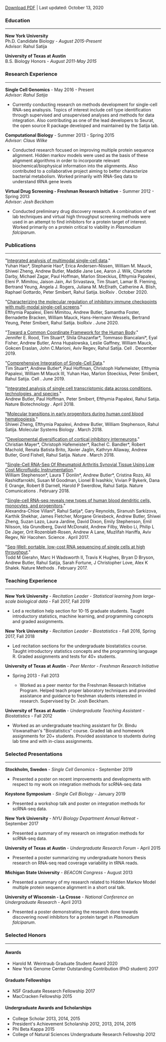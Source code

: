 [Download PDF](/cv.pdf) |
Last updated: October 13, 2020


### Education ###
-----------------
**New York University**  
Ph.D. Candidate Biology  - _August 2015-Present_
<br>
Advisor: Rahul Satija

**University of Texas at Austin**  
B.S. Biology Honors  - _August 2011-May 2015_
<br>


### Research Experience ###
---------------------------
**Single Cell Genomics** - May 2016 - Present  
*Advisor: Rahul Satija*

  - Currently conducting research on methods development for single-cell RNA-seq
    analsysis. Topics of interest include cell type identification through
    supervised and unsupervised analyses and methods for data integration. Also
    contributing as one of the lead developers to Seurat, the open source R
    package developed and maintained by the Satija lab.

**Computational Biology** - Summer 2013 - Spring 2015  
*Advisor: Claus Wilke*

  - Conducted research focused on improving multiple protein sequence alignment.
    Hidden markov models were used as the basis of these alignment algorithms in
    order to incorporate relevant biochemical/biophysical information into the
    alignments. Also contributed to a collaborative project aiming to better
    characterize bacterial metabolism. Worked primarily with RNA-Seq data to
    understand tRNA gene levels

**Virtual Drug Screening - Freshman Research Initiative** - Summer 2012 - Spring 2013  
*Advisor: Josh Beckham*

  - Conducted preliminary drug discovery research. A combination of wet lab
    techniques and virtual high throughput screening methods were used in an
    attempt to find inhibitors for a protein target of interest. Worked
    primarily on a protein critical to viability in *Plasmodium falciparum*.


### Publications ###
--------------------
"[Integrated analysis of multimodal single-cell
data](https://www.biorxiv.org/content/10.1101/2020.10.12.335331v1)."
<br>
Yuhan Hao*, 
    Stephanie Hao*, 
    Erica Andersen-Nissen, 
    William M.
Mauck, 
    Shiwei Zheng, 
    Andrew Butler, 
    Maddie Jane Lee, 
    Aaron
J. Wilk, 
    Charlotte Darby, 
    Michael Zagar, 
    Paul Hoffman,
Marlon Stoeckius, 
    Efthymia Papalexi, 
    Eleni P. Mimitou, 
    Jaison
Jain, 
    Avi Srivastava, 
    Tim Stuart, 
    Lamar B. Fleming,
Bertrand Yeung, 
    Angela J. Rogers, 
    Juliana M. McElrath, 
    Catherine
A. Blish, 
    Raphael Gottardo, 
    Peter Smibert, 
    Rahul Satija.
bioRxiv . October 2020.

"[Characterizing the molecular regulation of inhibitory immune checkpoints with
multi-modal single-cell
screens](https://www.biorxiv.org/content/10.1101/2020.06.28.175596v1)."
<br>
Efthymia Papalexi, 
    Eleni Mimitou, 
    Andrew Butler, 
    Samantha
Foster, 
    Bernadette Bracken, 
    William Mauck, 
    Hans-Hermann Wessels,
Bertrand Yeung, 
    Peter Smibert, 
    Rahul Satija. 
 bioRxiv . June 2020.

"[Toward a Common Coordinate Framework for the Human
Body](https://doi.org/10.1016/j.cell.2019.11.019)."
<br>
    Jennifer E. Rood,
Tim Stuart*, 
    Shila Ghazanfar*, 
    Tommaso Biancalani*, 
    Eyal Fisher,
Andrew Butler, 
    Anna Hupalowska, 
    Leslie Gaffney, 
    William Mauck,
Gokcen Eraslan, 
    John C.Marioni, 
    Aviv Regev, 
    Rahul Satija. 
 Cell
. December 2019.

"[Comprehensive Integration of Single-Cell
Data](https://doi.org/10.1016/j.cell.2019.05.031)."
<br>
    Tim Stuart*,
Andrew Butler*, 
    Paul Hoffman, 
    Christoph Hafemeister, 
    Efthymia
Papalexi, 
    William M Mauck III, 
    Yuhan Hao, 
    Marlon Stoeckius,
Peter Smibert, 
    Rahul Satija. 
 Cell . June 2019.

"[Integrated analysis of single cell transcriptomic data across conditions,
technologies, and species](https://www.nature.com/articles/nbt.4096)."
<br>
Andrew Butler, 
    Paul Hoffman, 
    Peter Smibert, 
    Efthymia Papalexi,
Rahul Satija. 
 Nature Biotechnology . April 2018.

"[Molecular transitions in early progenitors during human cord blood
hematopoiesis](http://msb.embopress.org/content/14/3/e8041)."
<br>
    Shiwei
Zheng, 
    Efthymia Papalexi, 
    Andrew Butler, 
    William Stephenson,
Rahul Satija. 
 Molecular Systems Biology . March 2018.

"[Developmental diversification of cortical inhibitory
interneurons](https://www.nature.com/articles/nature25999)."
<br>
    Christian
Mayer*, 
    Christoph Hafemeister*, 
    Rachel C. Bandler*, 
    Robert
Machold, 
    Renata Batista Brito, 
    Xavier Jaglin, 
    Kathryn Allaway,
Andrew Butler, 
    Gord Fishell, 
    Rahul Satija. 
 Nature . March 2018.

"[Single-Cell RNA-Seq Of Rheumatoid Arthritis Synovial Tissue Using Low Cost
Microfluidic
Instrumentation](https://www.nature.com/articles/s41467-017-02659-x)."
<br>
William Stephenson*, 
    Laura T Donlin*, 
    Andrew Butler*, 
    Cristina
Rozo, 
    Ali Rashidfarrokhi, 
    Susan M Goodman, 
    Lionel B Ivashkiv,
Vivian P Bykerk, 
    Dana E Orange, 
    Robert B Darnell, 
    Harold P
Swerdlow, 
    Rahul Satija. 
 Nature Comunications . February 2018.

"[Single-cell RNA-seq reveals new types of human blood dendritic cells,
monocytes, and
progenitors](http://science.sciencemag.org/content/356/6335/eaah4573)."
<br>
Alexandra-Chloe Villani*, 
    Rahul Satija*, 
    Gary Reynolds, 
    Siranush
Sarkizova, 
    Karthik Shekhar, 
    James Fletcher, 
    Morgane Griesbeck,
Andrew Butler, 
    Shiwei Zheng, 
    Suzan Lazo, 
    Laura Jardine,
David Dixon, 
    Emily Stephenson, 
    Emil Nilsson, 
    Ida Grundberg,
David McDonald, 
    Andrew Filby, 
    Weibo Li, 
    Philip L De Jager,
Orit Rozenblatt-Rosen, 
    Andrew A Lane, 
    Muzlifah Haniffa, 
    Aviv
Regev, 
    Nir Hacohen. 
 Science . April 2017.

"[Seq-Well: portable, low-cost RNA sequencing of single cells at high
throughput](https://www.nature.com/nmeth/journal/v14/n4/abs/nmeth.4179.html)."
<br>
    Todd M Gierahn, 
    Marc H Wadsworth II, 
    Travis K Hughes,
Bryan D Bryson, 
    Andrew Butler, 
    Rahul Satija, 
    Sarah Fortune,
J Christopher Love, 
    Alex K Shalek. 
 Nature Methods . February 2017.


### Teaching Experience ###
---------------------------
**New York University** - _Recitation Leader - Statistical learning from large-
scale biological data_ - Fall 2017, Fall 2019

  - Led a recitation help section for 10-15 graduate students. Taught
    introductory statistics, machine learning, and programming concepts and
    graded assignments.

**New York University** - _Recitation Leader - Biostatistics_ - Fall 2016,
Spring 2017, Fall 2018

  - Led recitation sections for the undergraduate biostatistics course. Taught
    introductory statistics concepts and the programming language R. Graded
    assignments and tests for 40+ students.

**University of Texas at Austin** - _Peer Mentor - Freshman Research Initiative_
- Spring 2013 - Fall 2013

  - Worked as a peer mentor for the Freshman Research Initiative Program. Helped
    teach proper laboratory techniques and provided assistance and guidance to
    freshman students interested in research. Supervised by Dr. Josh Beckham.

**University of Texas at Austin** - _Undergraduate Teaching Assistant -
Biostatistics_ - Fall 2012

  - Worked as an undergraduate teaching assistant for Dr. Bindu Viswanathan's
    "Biostatistics" course. Graded lab and homework assignments for 20+
    students. Provided assistance to students during lab time and with in-class
    assignments.


### Selected Presentations ###
------------------------------
**Stockholm, Sweden** - _Single Cell Genomics_ - September 2019

  - Presented a poster on recent improvements and developments with respect to
    my work on integration methods for scRNA-seq data

**Keystone Symposium** - _Single Cell Biology_ - January 2019

  - Presented a workshop talk and poster on integration methods for scRNA-seq
    data.

**New York University** - _NYU Biology Department Annual Retreat_ - September
2017

  - Presented a summary of my research on integration methods for scRNA-seq
    data.

**University of Texas at Austin** - _Undergraduate Research Forum_ - April 2015

  - Presented a poster summarizing my undergraduate honors thesis research on
    RNA-seq read coverage variability in tRNA reads.

**Michigan State University** - _BEACON Congress_ - August 2013

  - Presented a summary of my research related to Hidden Markov Model multiple
    protein sequence alignment in a short oral talk.

**University of Wisconsin - La Crosse** - _National Conference on Undergraduate
Research_ - April 2013

  - Presented a poster demonstrating the research done towards discovering novel
    inhibitors for a protein target in *Plasmodium falciparum*.


### Selected Honors ###
-----------------------
#### Awards ####
 - Harold M. Weintraub Graduate Student Award 2020
 - New York Genome Center Outstanding Contribution (PhD student) 2017

#### Graduate Fellowships ####
 - NSF Graduate Research Fellowship 2017
 - MacCracken Fellowship 2015

#### Undergraduate Awards and Scholarships ####
 - College Scholar 2013, 2014, 2015
 - President's Achievement Scholarship 2012, 2013, 2014, 2015
 - Phi Beta Kappa 2015
 - College of Natural Sciences Undergraduate Research Fellowship 2012
